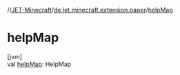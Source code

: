//[JET-Minecraft](../../index.md)/[de.jet.minecraft.extension.paper](index.md)/[helpMap](help-map.md)

# helpMap

[jvm]\
val [helpMap](help-map.md): HelpMap
